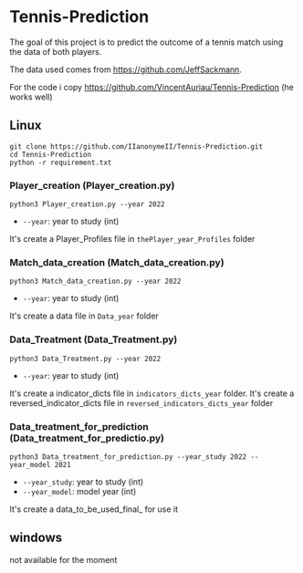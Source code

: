 # Tennis-Prediction

The goal of this project is to predict the outcome of a tennis match using the data of both players.


The data used comes from https://github.com/JeffSackmann.

For the code i copy https://github.com/VincentAuriau/Tennis-Prediction (he works well)
## Linux 

```
git clone https://github.com/IIanonymeII/Tennis-Prediction.git
cd Tennis-Prediction
python -r requirement.txt

```

### Player_creation (Player_creation.py)
```
python3 Player_creation.py --year 2022

```
- `--year`: year to study (int)

It's create a Player_Profiles file in `thePlayer_year_Profiles` folder

### Match_data_creation (Match_data_creation.py)
```
python3 Match_data_creation.py --year 2022

```
- `--year`: year to study (int)

It's create a data file in `Data_year` folder


### Data_Treatment (Data_Treatment.py)
```
python3 Data_Treatment.py --year 2022

```
- `--year`: year to study (int)

It's create a indicator_dicts file in `indicators_dicts_year` folder.
It's create a reversed_indicator_dicts file in `reversed_indicators_dicts_year` folder


### Data_treatment_for_prediction (Data_treatment_for_predictio.py)
```
python3 Data_treatment_for_prediction.py --year_study 2022 --year_model 2021

```
- `--year_study`: year to study (int)
- `--year_model`: model year    (int)

It's create a data_to_be_used_final_ for use it
## windows
not available for the moment
